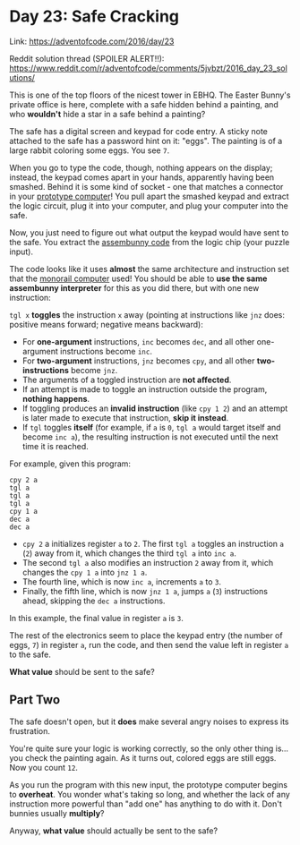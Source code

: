 # Day 23: Safe Cracking
Link: https://adventofcode.com/2016/day/23

Reddit solution thread (SPOILER ALERT!!):
https://www.reddit.com/r/adventofcode/comments/5jvbzt/2016_day_23_solutions/

This is one of the top floors of the nicest tower in EBHQ. The Easter Bunny's private office is here, complete with a safe hidden behind a painting, and who **wouldn't** hide a star in a safe behind a painting?

The safe has a digital screen and keypad for code entry. A sticky note attached to the safe has a password hint on it: "eggs". The painting is of a large rabbit coloring some eggs. You see `7`.

When you go to type the code, though, nothing appears on the display; instead, the keypad comes apart in your hands, apparently having been smashed. Behind it is some kind of socket - one that matches a connector in your [prototype computer](http://adventofcode.com/2016/day/11)! You pull apart the smashed keypad and extract the logic circuit, plug it into your computer, and plug your computer into the safe.

Now, you just need to figure out what output the keypad would have sent to the safe. You extract the [assembunny code](http://adventofcode.com/2016/day/12) from the logic chip (your puzzle input).

The code looks like it uses **almost** the same architecture and instruction set that the [monorail computer](http://adventofcode.com/2016/day/12) used! You should be able to **use the same assembunny interpreter** for this as you did there, but with one new instruction:

`tgl x` **toggles** the instruction `x` away (pointing at instructions like `jnz` does: positive means forward; negative means backward):

* For **one-argument** instructions, `inc` becomes `dec`, and all other one-argument instructions become `inc`.
* For **two-argument** instructions, `jnz` becomes `cpy`, and all other **two-instructions** become `jnz`.
* The arguments of a toggled instruction are **not affected**.
* If an attempt is made to toggle an instruction outside the program, **nothing happens**.
* If toggling produces an **invalid instruction** (like `cpy 1 2`) and an attempt is later made to execute that instruction, **skip it instead**.
* If `tgl` toggles **itself** (for example, if `a` is `0`, `tgl a` would target itself and become `inc a`), the resulting instruction is not executed until the next time it is reached.

For example, given this program:

```
cpy 2 a
tgl a
tgl a
tgl a
cpy 1 a
dec a
dec a
```

* `cpy 2` a initializes register `a` to `2`.
The first `tgl a` toggles an instruction `a` (`2`) away from it, which changes the third `tgl a` into `inc a`.
* The second `tgl a` also modifies an instruction `2` away from it, which changes the `cpy 1 a` into `jnz 1 a`.
* The fourth line, which is now `inc a`, increments `a` to `3`.
* Finally, the fifth line, which is now `jnz 1 a`, jumps `a` (`3`) instructions ahead, skipping the `dec a` instructions.

In this example, the final value in register `a` is `3`.

The rest of the electronics seem to place the keypad entry (the number of eggs, `7`) in register `a`, run the code, and then send the value left in register `a` to the safe.

**What value** should be sent to the safe?

## Part Two

The safe doesn't open, but it **does** make several angry noises to express its frustration.

You're quite sure your logic is working correctly, so the only other thing is... you check the painting again. As it turns out, colored eggs are still eggs. Now you count `12`.

As you run the program with this new input, the prototype computer begins to **overheat**. You wonder what's taking so long, and whether the lack of any instruction more powerful than "add one" has anything to do with it. Don't bunnies usually **multiply**?

Anyway, **what value** should actually be sent to the safe?
